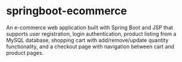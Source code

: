 # springboot-ecommerce
An e-commerce web application built with Spring Boot and JSP that supports user registration, login authentication, product listing from a MySQL database, shopping cart with add/remove/update quantity functionality, and a checkout page with navigation between cart and product pages.
